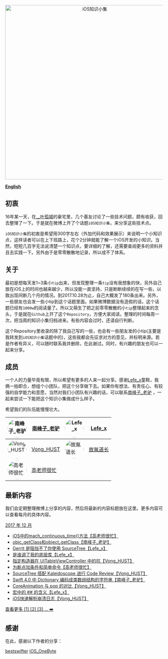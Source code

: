 

<p align="center">

<img src="http://upload-images.jianshu.io/upload_images/1664496-e6faccf569878220.png?imageMogr2/auto-orient/strip%7CimageView2/2/w/1240" title="iOS知识小集" width="557"/>

</p>

**[English](https://github.com/southpeak/iOS-tech-set/blob/master/README_EN.md)**

## 初衷

16年某一天，在[__叶孤城](https://weibo.com/u/1438670852)的豪宅里，几个基友讨论了一些技术问题，颇有收获，回去整理了一下。于是就在微博上开了个话题`iOS知识小集`，来分享这些技术点。

`iOS知识小集`的初衷是希望用300字左右（外加代码和效果展示）来说明一个小知识点，这样读者可以在上下班路上，花个2分钟就能了解一个iOS开发的小知识。当然，短短几百字无法说清楚一个知识点，要详细的了解，还需要查阅更多的资料并且去实践一下。另外由于是零零散散地记录，所以成不了体系。

## 关于

最初是想每天发1~3条小`tip`出来，但发现整理一条`tip`没有我想象的快，另外自己放在iOS上的时间也越来越少，所以没能一直坚持，只是断断续续的在写一些，以致出现间断几个月的情况。到2017.10.28为止，自己大概发了180条出来。另外，一些朋友也会发一些小tip到这个话题里面。如果微博数据没有造假的话，这个话题已经有`1000w`的阅读量了。所以又萌生了把之前零零散散的小`tip`整理起来的念头，于是就在`Github`上开了这个`Repository`，方便大家阅读。整理的时间每周一次，把当周的知识小集归档进来。有些内容会过时，还请自行判断。

这个Repository里收录的除了我自己写的一些，也会有一些朋友发的小tip(主要是我转发到`iOS知识小集`话题中的)，这些我都会先征求对方的意见，并标明来源。若是作者有异义，可以随时联系我并删除，在此谢过。同时，有兴趣的朋友也可以一起来分享。

## 成员

一个人的力量毕竟有限，所以希望有更多的人来一起分享。感谢[Lefe_x](https://weibo.com/u/5953150140)童鞋，我俩一拍即合，想组个小团队，把这个分享做下去。如果你有想法、有责任心、有较强的自学能力和意愿，当然对我们小团队有兴趣的话，可以联系[南峰子_老驴](http://weibo.com/touristdiary) ，一起来尝试一下能把这个知识小集做成什么样子。

希望我们的队伍能慢慢壮大。

 <a href="https://weibo.com/touristdiary"><img style="border-radius: 30px" src="https://tva1.sinaimg.cn/crop.1.0.1366.1366.180/c5ff030ejw8f5bbc70i61j212011yq80.jpg" title="南峰子_老驴" width="60"/></a> | [南峰子_老驴](https://weibo.com/touristdiary) | <a href="https://weibo.com/u/5953150140"><img style="border-radius: 30px" src="https://tva4.sinaimg.cn/crop.8.0.1226.1226.180/006uSOiEjw8f9h4ihstq4j30yi0y2gnq.jpg" title="Lefe_x" width="60"/></a> | [Lefe_x](https://weibo.com/u/5953150140) 
------------- | ------------- | ------------- | -------------
<a href="https://weibo.com/VongLo"><img style="border-radius: 30px" src="https://tvax3.sinaimg.cn/crop.0.0.667.667.180/ba81ca29ly8fhu4meonedj20ij0ijgmh.jpg" title="Vong_HUST" width="60"/></a> | [Vong_HUST](https://weibo.com/VongLo) | <a href="https://weibo.com/soapyigu"><img style="border-radius: 30px" src="https://tva4.sinaimg.cn/crop.14.0.721.721.180/6cf34ee4jw8f8rdmtzzgmj20ku0k10t5.jpg" title="故胤道长" width="60"/></a> | [故胤道长](https://weibo.com/soapyigu)
<a href="https://weibo.com/517082456"><img style="border-radius: 30px" src="https://tva4.sinaimg.cn/crop.0.0.1242.1242.180/5fe18d75jw8evft9qcjh5j20yi0yigo5.jpg" title="高老师很忙" width="60"/></a> | [高老师很忙](https://weibo.com/517082456) | |




## 最新内容

我们会定期整理微博上分享的内容，然后将最新的内容标题放在这里。更多内容可以查看每月的具体内容。

[2017 年 12 月](https://github.com/southpeak/iOS-tech-set/blob/master/2017/12.md)

* [iOS中的mach\_continuous\_time()方法【高老师很忙】](https://github.com/southpeak/iOS-tech-set/blob/master/2017/12.md)
* [objc_getClass和object_getClass【南峰子_老驴】](https://github.com/southpeak/iOS-tech-set/blob/master/2017/12.md)
* [Gerrit 是阻挡不了你使用 SourceTree【Lefe_x】](https://github.com/southpeak/iOS-tech-set/blob/master/2017/12.md)
* [是谁调了我的底层库【Lefe_x】](https://github.com/southpeak/iOS-tech-set/blob/master/2017/12.md)
* [指定构造器在 UITableViewController 中的坑【Vong_HUST】](https://github.com/southpeak/iOS-tech-set/blob/master/2017/12.md)
* [为断点加条件和简单命令【高老师很忙】](https://github.com/southpeak/iOS-tech-set/blob/master/2017/12.md)
* [SourceTree 搭配 Kaleidoscope 进行 Code Review【Vong_HUST】](https://github.com/southpeak/iOS-tech-set/blob/master/2017/12.md)
* [Swift 4.0 中 Dictionary 编码成类数组结构的字符串【南峰子_老驴】](https://github.com/southpeak/iOS-tech-set/blob/master/2017/12.md)
* [CoreAnimation 与 pop 的对比【Vong_HUST】](https://github.com/southpeak/iOS-tech-set/blob/master/2017/12.md)
* [宏中的 ## 的含义【Lefe_x】](https://github.com/southpeak/iOS-tech-set/blob/master/2017/12.md)
* [iOS快速解析崩溃日志【Vong_HUST】](https://github.com/southpeak/iOS-tech-set/blob/master/2017/12.md)

[查看更多 [1] [2] [3] ... ➡️](https://github.com/southpeak/iOS-tech-set/blob/master/2017/%E7%9B%AE%E5%BD%95.md)

## 感谢

在此，感谢以下作者的分享：

[bestswifter](https://weibo.com/bestswifter)
[iOS_OneByte](https://weibo.com/u/5549095051)

